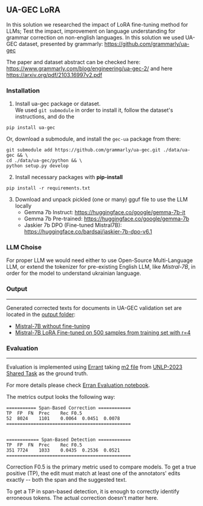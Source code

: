 UA-GEC LoRA
----

In this solution we researched the impact of LoRA fine-tuning method for LLMs; Test the impact, improvement on language understanding for 
grammar correction on non-english languages. In this solution we used UA-GEC dataset, presented by grammarly: https://github.com/grammarly/ua-gec 

The paper and dataset abstract can be checked here: https://www.grammarly.com/blog/engineering/ua-gec-2/ and here https://arxiv.org/pdf/2103.16997v2.pdf

### Installation

1. Install ua-gec package or dataset. \
We used `git submodule` in order to install it, follow the dataset's instructions, and do the
```shell
pip install ua-gec
```
Or, download a submodule, and install the `gec-ua` package from there:
```shell
git submodule add https://github.com/grammarly/ua-gec.git ./data/ua-gec && \
cd ./data/ua-gec/python && \
python setup.py develop  
```
2. Install necessary packages with __pip-install__
```shell
pip install -r requirements.txt
```
3. Download and unpack pickled (one or many) gguf file to use the LLM locally
    - Gemma 7b Instruct: https://huggingface.co/google/gemma-7b-it
    - Gemma 7b Pre-trained: https://huggingface.co/google/gemma-7b
    - Jaskier 7b DPO (Fine-tuned Mistral7B): https://huggingface.co/bardsai/jaskier-7b-dpo-v6.1 


### LLM Choise

For proper LLM we would need either to use Open-Source Multi-Language LLM, or extend the tokenizer for pre-existing English LLM, like _Mistral-7B_, in order for the model to understand ukrainian language. 

### Output
----

Generated corrected texts for documents in UA-GEC validation set are located in the [output folder](https://github.com/Reennon/ua-gec-lora/tree/master/output):
- [Mistral-7B without fine-tuning](https://github.com/Reennon/ua-gec-lora/blob/master/output/raw-model.txt)
- [Mistral-7B LoRA Fine-tuned on 500 samples from training set with r=4](https://github.com/Reennon/ua-gec-lora/blob/master/output/fine-tuned-r4-500.txt)

### Evaluation
----

Evaluation is implemented using [Errant](https://github.com/chrisjbryant/errant) taking [m2 file](https://github.com/osyvokon/unlp-2023-shared-task/blob/main/data/gec-only/valid.m2) from [UNLP-2023 Shared Task](https://github.com/osyvokon/unlp-2023-shared-task/tree/main) as the ground truth.

For more details please check [Erran Evaluation notebook](https://github.com/Reennon/ua-gec-lora/blob/master/notebooks/errant-evaluation.ipynb).

The metrics output looks the following way:
```
=========== Span-Based Correction ============
TP	FP	FN	Prec	Rec	F0.5
52	8024	1101	0.0064	0.0451	0.0078
==============================================


============ Span-Based Detection ============
TP	FP	FN	Prec	Rec	F0.5
351	7724	1033	0.0435	0.2536	0.0521
==============================================
```

Correction F0.5 is the primary metric used to compare models. To get a true positive (TP), the edit must match at least one of the annotators' edits exactly -- both the span and the suggested text.

To get a TP in span-based detection, it is enough to correctly identify erroneous tokens. The actual correction doesn't matter here.
